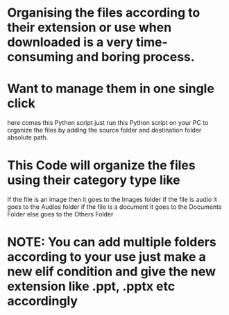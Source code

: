 # Organising the files according to their extension or use when downloaded is a very time-consuming and boring process.
# Want to manage them in one single click
here comes this Python script 
just run this Python script on your PC to organize the files by adding the source folder and destination folder absolute path.
# This Code will organize the files using their category type like 
If the file is an image then it goes to the Images folder 
if the file is audio it goes to the Audios folder
if the file is a document it goes to the Documents Folder
else goes to the Others Folder 

# NOTE: You can add multiple folders according to your use just make a new elif condition and give the new extension like .ppt, .pptx etc accordingly
